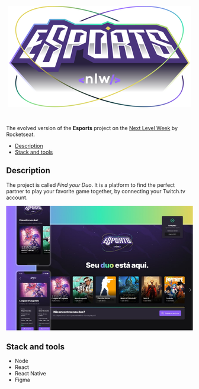 <p align="center">
<img src="https://raw.githubusercontent.com/joaofmartinho/nlw-esports/main/assets/img/nlw-esports-logo.svg"/></p>

<br>

The evolved version of the **Esports** project on the [Next Level Week](https://lp.rocketseat.com.br/) by Rocketseat.


  - [Description](#description)
  - [Stack and tools](#stack-and-tools)

## Description

The project is called *Find your Duo*.
It is a platform to find the perfect partner to play your favorite game together, by connecting your Twitch.tv account.

<p align="center">
<img src="https://raw.githubusercontent.com/joaofmartinho/nlw-esports/main/assets/img/app-layout.jpeg" alt="Next Level Week Esports Logo"/></p>

## Stack and tools
* Node
* React
* React Native
* Figma





